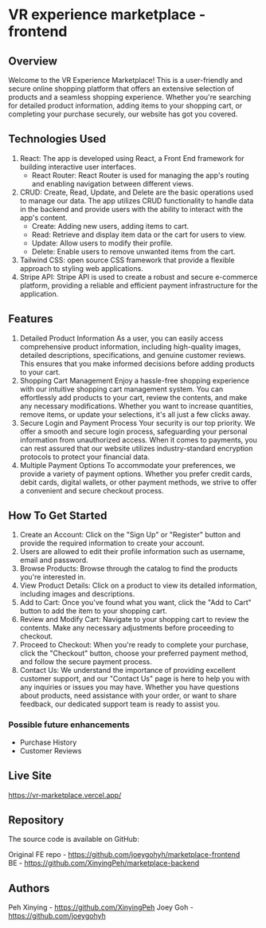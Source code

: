 # VR experience marketplace - frontend

## Overview

Welcome to the VR Experience Marketplace! This is a user-friendly and secure online shopping platform that offers an extensive selection of products and a seamless shopping experience. Whether you're searching for detailed product information, adding items to your shopping cart, or completing your purchase securely, our website has got you covered.

## Technologies Used

1. React: The app is developed using React, a Front End framework for building interactive user interfaces.
   - React Router: React Router is used for managing the app's routing and enabling navigation between different views.
2. CRUD: Create, Read, Update, and Delete are the basic operations used to manage our data. The app utilizes CRUD functionality to handle data in the backend and provide users with the ability to interact with the app's content.
   - Create: Adding new users, adding items to cart.
   - Read: Retrieve and display item data or the cart for users to view.
   - Update: Allow users to modify their profile.
   - Delete: Enable users to remove unwanted items from the cart.
3. Tailwind CSS: open source CSS framework that provide a flexible approach to styling web applications.
4. Stripe API: Stripe API is used to create a robust and secure e-commerce platform, providing a reliable and efficient payment infrastructure for the application.

## Features

1. Detailed Product Information
   As a user, you can easily access comprehensive product information, including high-quality images, detailed descriptions, specifications, and genuine customer reviews. This ensures that you make informed decisions before adding products to your cart.
2. Shopping Cart Management
   Enjoy a hassle-free shopping experience with our intuitive shopping cart management system. You can effortlessly add products to your cart, review the contents, and make any necessary modifications. Whether you want to increase quantities, remove items, or update your selections, it's all just a few clicks away.
3. Secure Login and Payment Process
   Your security is our top priority. We offer a smooth and secure login process, safeguarding your personal information from unauthorized access. When it comes to payments, you can rest assured that our website utilizes industry-standard encryption protocols to protect your financial data.
4. Multiple Payment Options
   To accommodate your preferences, we provide a variety of payment options. Whether you prefer credit cards, debit cards, digital wallets, or other payment methods, we strive to offer a convenient and secure checkout process.

## How To Get Started

1. Create an Account: Click on the "Sign Up" or "Register" button and provide the required information to create your account.
2. Users are allowed to edit their profile information such as username, email and password.
3. Browse Products: Browse through the catalog to find the products you're interested in.
4. View Product Details: Click on a product to view its detailed information, including images and descriptions.
5. Add to Cart: Once you've found what you want, click the "Add to Cart" button to add the item to your shopping cart.
6. Review and Modify Cart: Navigate to your shopping cart to review the contents. Make any necessary adjustments before proceeding to checkout.
7. Proceed to Checkout: When you're ready to complete your purchase, click the "Checkout" button, choose your preferred payment method, and follow the secure payment process.
8. Contact Us: We understand the importance of providing excellent customer support, and our "Contact Us" page is here to help you with any inquiries or issues you may have. Whether you have questions about products, need assistance with your order, or want to share feedback, our dedicated support team is ready to assist you.

### Possible future enhancements

- Purchase History
- Customer Reviews

## Live Site
https://vr-marketplace.vercel.app/

## Repository

The source code is available on GitHub:

Original FE repo - https://github.com/joeygohyh/marketplace-frontend <br/>
BE - https://github.com/XinyingPeh/marketplace-backend

## Authors

Peh Xinying - https://github.com/XinyingPeh
Joey Goh - https://github.com/joeygohyh
